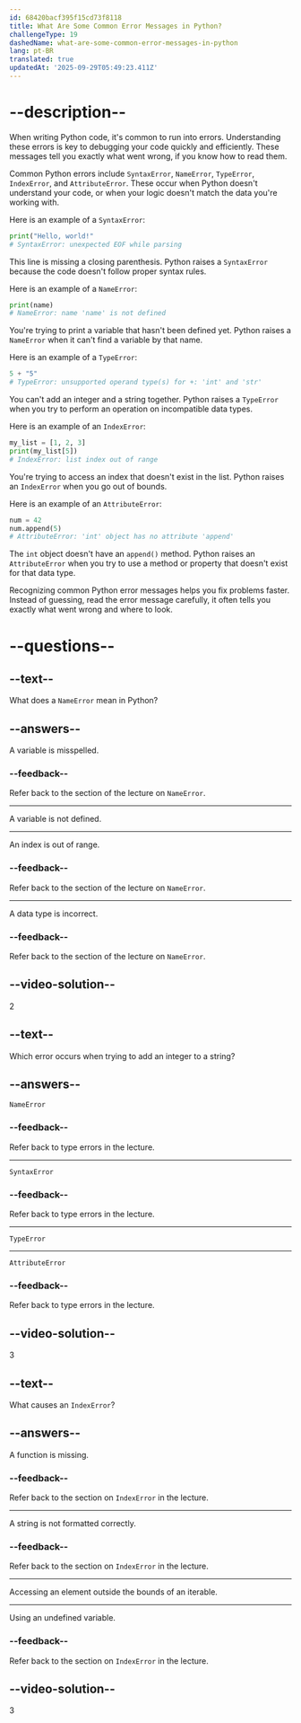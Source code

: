 ```yaml
---
id: 68420bacf395f15cd73f8118
title: What Are Some Common Error Messages in Python?
challengeType: 19
dashedName: what-are-some-common-error-messages-in-python
lang: pt-BR
translated: true
updatedAt: '2025-09-29T05:49:23.411Z'
---
```


# --description--

When writing Python code, it's common to run into errors. Understanding these errors is key to debugging your code quickly and efficiently. These messages tell you exactly what went wrong, if you know how to read them.

Common Python errors include `SyntaxError`, `NameError`, `TypeError`, `IndexError`, and `AttributeError`. These occur when Python doesn't understand your code, or when your logic doesn't match the data you're working with.

Here is an example of a `SyntaxError`:

```py
print("Hello, world!"
# SyntaxError: unexpected EOF while parsing
```

This line is missing a closing parenthesis. Python raises a `SyntaxError` because the code doesn't follow proper syntax rules.

Here is an example of a `NameError`:

```py
print(name)
# NameError: name 'name' is not defined
```

You're trying to print a variable that hasn't been defined yet. Python raises a `NameError` when it can't find a variable by that name.

Here is an example of a `TypeError`:

```py
5 + "5"
# TypeError: unsupported operand type(s) for +: 'int' and 'str'
```

You can't add an integer and a string together. Python raises a `TypeError` when you try to perform an operation on incompatible data types.

Here is an example of an `IndexError`:

```py
my_list = [1, 2, 3]
print(my_list[5])
# IndexError: list index out of range
```

You're trying to access an index that doesn't exist in the list. Python raises an `IndexError` when you go out of bounds.

Here is an example of an `AttributeError`:

```py
num = 42
num.append(5)
# AttributeError: 'int' object has no attribute 'append'
```

The `int` object doesn't have an `append()` method. Python raises an `AttributeError` when you try to use a method or property that doesn't exist for that data type.

Recognizing common Python error messages helps you fix problems faster. Instead of guessing, read the error message carefully, it often tells you exactly what went wrong and where to look.


# --questions--

## --text--

What does a `NameError` mean in Python?

## --answers--

A variable is misspelled.

### --feedback--

Refer back to the section of the lecture on `NameError`.

---

A variable is not defined.

---

An index is out of range.

### --feedback--

Refer back to the section of the lecture on `NameError`.

---

A data type is incorrect.

### --feedback--

Refer back to the section of the lecture on `NameError`.

## --video-solution--

2

## --text--

Which error occurs when trying to add an integer to a string?

## --answers--

`NameError`

### --feedback--

Refer back to type errors in the lecture.

---

`SyntaxError`

### --feedback--

Refer back to type errors in the lecture.

---

`TypeError`

---

`AttributeError`

### --feedback--

Refer back to type errors in the lecture.

## --video-solution--

3

## --text--

What causes an `IndexError`?

## --answers--

A function is missing.

### --feedback--

Refer back to the section on `IndexError` in the lecture.

---

A string is not formatted correctly.

### --feedback--

Refer back to the section on `IndexError` in the lecture.

---

Accessing an element outside the bounds of an iterable.

---

Using an undefined variable.

### --feedback--

Refer back to the section on `IndexError` in the lecture.

## --video-solution--

3
